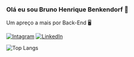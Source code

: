 ### Olá eu sou Bruno Henrique Benkendorf 👾
Um apreço a mais por Back-End 🖥️


[![Intagram](https://img.shields.io/badge/Instagram-E4405F?style=for-the-badge&logo=instagram&logoColor=white)](https://www.instagram.com/bruno_benkas/)
[![LinkedIn](https://img.shields.io/badge/LinkedIn-0077B5?style=for-the-badge&logo=linkedin&logoColor=white)](https://www.linkedin.com/in/bruno-benkendorf-892836267/)


![Top Langs](https://github-readme-stats.vercel.app/api/top-langs/?username=BrunoBenkendorf&layout=compact)

<!--
**BrunoBenkendorf/BrunoBenkendorf** is a ✨ _special_ ✨ repository because its `README.md` (this file) appears on your GitHub profile.

Here are some ideas to get you started:

- 🔭 I’m currently working on ...
- 🌱 I’m currently learning ...
- 👯 I’m looking to collaborate on ...
- 🤔 I’m looking for help with ...
- 💬 Ask me about ...
- 📫 How to reach me: ...
- 😄 Pronouns: ...
- ⚡ Fun fact: ...
-->
